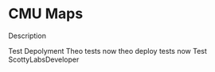 # CMU Maps

Description

Test Depolyment
Theo tests now
theo deploy tests now
Test ScottyLabsDeveloper
